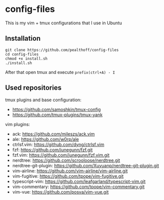 # config-files

This is my vim + tmux configurations that I use in Ubuntu

## Installation

```
git clone https://github.com/pealthoff/config-files
cd config-files
chmod +x install.sh
./install.sh
```

After that open tmux and execute `prefix(ctrl+A) - I`

## Used repositories

tmux plugins and base configuration:
  - https://github.com/samoshkin/tmux-config
  - https://github.com/tmux-plugins/tmux-yank

vim plugins:

  - ack: https://github.com/mileszs/ack.vim
  - ale: https://github.com/w0rp/ale
  - ctrlsf.vim: https://github.com/dyng/ctrlsf.vim
  - fzf: https://github.com/junegunn/fzf.git
  - fzf.vim: https://github.com/junegunn/fzf.vim.git
  - nerdtree: https://github.com/scrooloose/nerdtree.git
  - nerdtree-git-plugin: https://github.com/Xuyuanp/nerdtree-git-plugin.git
  - vim-airline: https://github.com/vim-airline/vim-airline.git
  - vim-fugitive: https://github.com/tpope/vim-fugitive.git
  - typescript-vim: https://github.com/leafgarland/typescript-vim.git
  - vim-commentary: https://github.com/tpope/vim-commentary.git
  - vim-vue: https://github.com/posva/vim-vue.git

